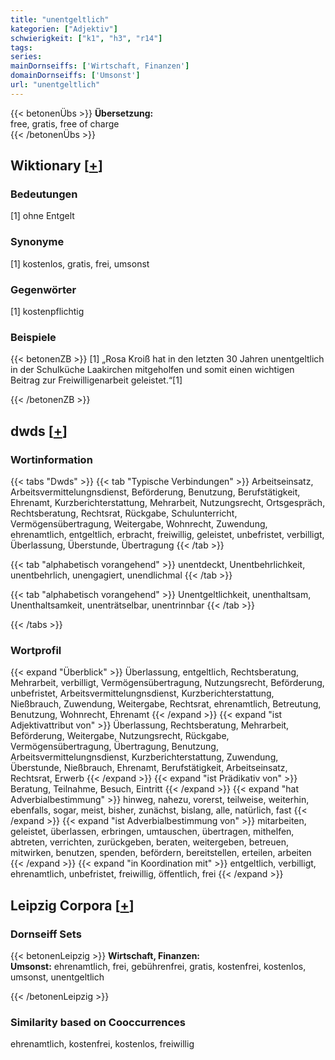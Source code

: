 ```yaml
---
title: "unentgeltlich"
kategorien: ["Adjektiv"]
schwierigkeit: ["k1", "h3", "r14"]
tags:
series:
mainDornseiffs: ['Wirtschaft, Finanzen']
domainDornseiffs: ['Umsonst']
url: "unentgeltlich"
---
```


{{< betonenÜbs >}}
**Übersetzung:**  
free, gratis, free of charge  
{{< /betonenÜbs >}}

## Wiktionary [[+](https://de.wiktionary.org/wiki/unentgeltlich)]

### Bedeutungen
[1] ohne Entgelt  

### Synonyme
[1] kostenlos, gratis, frei, umsonst  

### Gegenwörter
[1] kostenpflichtig  

### Beispiele
{{< betonenZB >}}
[1] „Rosa Kroiß hat in den letzten 30 Jahren unentgeltlich in der Schulküche Laakirchen mitgeholfen und somit einen wichtigen Beitrag zur Freiwilligenarbeit geleistet.“[1]  

{{< /betonenZB >}}


## dwds [[+](https://www.dwds.de/wb/unentgeltlich)]

### Wortinformation
{{< tabs "Dwds" >}}
{{< tab "Typische Verbindungen" >}}
Arbeitseinsatz, Arbeitsvermittelungnsdienst, Beförderung, Benutzung, Berufstätigkeit, Ehrenamt, Kurzberichterstattung, Mehrarbeit, Nutzungsrecht, Ortsgespräch, Rechtsberatung, Rechtsrat, Rückgabe, Schulunterricht, Vermögensübertragung, Weitergabe, Wohnrecht, Zuwendung, ehrenamtlich, entgeltlich, erbracht, freiwillig, geleistet, unbefristet, verbilligt, Überlassung, Überstunde, Übertragung
{{< /tab >}}

{{< tab "alphabetisch vorangehend" >}}
unentdeckt, Unentbehrlichkeit, unentbehrlich, unengagiert, unendlichmal
{{< /tab >}}

{{< tab "alphabetisch vorangehend" >}}
Unentgeltlichkeit, unenthaltsam, Unenthaltsamkeit, unenträtselbar, unentrinnbar
{{< /tab >}}

{{< /tabs >}}

### Wortprofil
{{< expand "Überblick" >}} Überlassung, entgeltlich, Rechtsberatung, Mehrarbeit, verbilligt, Vermögensübertragung, Nutzungsrecht, Beförderung, unbefristet, Arbeitsvermittelungnsdienst, Kurzberichterstattung, Nießbrauch, Zuwendung, Weitergabe, Rechtsrat, ehrenamtlich, Betreutung, Benutzung, Wohnrecht, Ehrenamt {{< /expand >}}
{{< expand "ist Adjektivattribut von" >}} Überlassung, Rechtsberatung, Mehrarbeit, Beförderung, Weitergabe, Nutzungsrecht, Rückgabe, Vermögensübertragung, Übertragung, Benutzung, Arbeitsvermittelungnsdienst, Kurzberichterstattung, Zuwendung, Überstunde, Nießbrauch, Ehrenamt, Berufstätigkeit, Arbeitseinsatz, Rechtsrat, Erwerb {{< /expand >}}
{{< expand "ist Prädikativ von" >}} Beratung, Teilnahme, Besuch, Eintritt {{< /expand >}}
{{< expand "hat Adverbialbestimmung" >}} hinweg, nahezu, vorerst, teilweise, weiterhin, ebenfalls, sogar, meist, bisher, zunächst, bislang, alle, natürlich, fast {{< /expand >}}
{{< expand "ist Adverbialbestimmung von" >}} mitarbeiten, geleistet, überlassen, erbringen, umtauschen, übertragen, mithelfen, abtreten, verrichten, zurückgeben, beraten, weitergeben, betreuen, mitwirken, benutzen, spenden, befördern, bereitstellen, erteilen, arbeiten {{< /expand >}}
{{< expand "in Koordination mit" >}} entgeltlich, verbilligt, ehrenamtlich, unbefristet, freiwillig, öffentlich, frei {{< /expand >}}

## Leipzig Corpora [[+](https://corpora.uni-leipzig.de/en/res?word=unentgeltlich&corpusId=deu_newscrawl-public_2018)]

### Dornseiff Sets
{{< betonenLeipzig >}}
**Wirtschaft, Finanzen:**  
**Umsonst:** ehrenamtlich, frei, gebührenfrei, gratis, kostenfrei, kostenlos, umsonst, unentgeltlich  

{{< /betonenLeipzig >}}

### Similarity based on Cooccurrences
ehrenamtlich, kostenfrei, kostenlos, freiwillig

